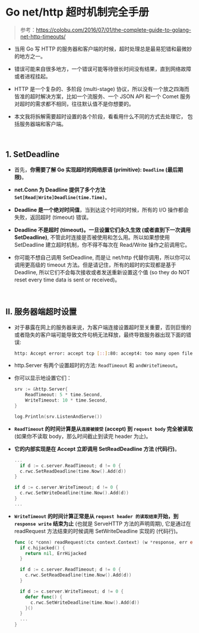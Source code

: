 # **Go net/http 超时机制完全手册**

> 参考：https://colobu.com/2016/07/01/the-complete-guide-to-golang-net-http-timeouts/

- 当用 Go 写 HTTP 的服务器和客户端的时候，超时处理总是最易犯错和最微妙的地方之一。

- 错误可能来自很多地方，一个错误可能等待很长时间没有结果，直到网络故障或者进程挂起。

- HTTP 是一个复杂的、多阶段 (multi-stage) 协议，所以没有一个放之四海而皆准的超时解决方案，比如一个流服务、一个 JSON API 和一个 Comet 服务对超时的需求都不相同，往往默认值不是你想要的。

- 本文我将拆解需要超时设置的各个阶段，看看用什么不同的方式去处理它， 包括服务器端和客户端。

<br>

## **1. SetDeadline**
- 首先，**你需要了解 Go 实现超时的网络原语 (primitive): `Deadline` (最后期限)**。

- **net.Conn 为 Deadline 提供了多个方法 `Set[Read|Write]Deadline(time.Time)`**。

- **Deadline 是一个绝对时间值**，当到达这个时间的时候，所有的 I/O 操作都会失败，返回超时 (timeout) 错误。

- **Deadline 不是超时 (timeout)。一旦设置它们永久生效 (或者直到下一次调用 SetDeadline)**, 不管此时连接是否被使用和怎么用。所以如果想使用 SetDeadline 建立超时机制，你不得不每次在 Read/Write 操作之前调用它。

- 你可能不想自己调用 SetDeadline, 而是让 net/http 代替你调用，所以你可以调用更高级的 timeout 方法。但是请记住，所有的超时的实现都是基于 Deadline, 所以它们不会每次接收或者发送重新设置这个值 (so they do NOT reset every time data is sent or received)。

<br>

## **II. 服务器端超时设置**
- 对于暴露在网上的服务器来说，为客户端连接设置超时至关重要，否则巨慢的或者隐失的客户端可能导致文件句柄无法释放，最终导致服务器出现下面的错误:

  ```bash
  http: Accept error: accept tcp [::]:80: accept4: too many open files; retrying in 5ms  
  ```

- http.Server 有两个设置超时的方法: `ReadTimeout` 和 `andWriteTimeout`。

- 你可以显示地设置它们：

  ```go
  srv := &http.Server{  
      ReadTimeout: 5 * time.Second,
      WriteTimeout: 10 * time.Second,
  }

  log.Println(srv.ListenAndServe())
  ```

- **`ReadTimeout` 的时间计算是从`连接被接受` (accept) 到 `request body` 完全被读取** (如果你不读取 body，那么时间截止到读完 header 为止)。

- **它的内部实现是在 Accept 立即调用 SetReadDeadline 方法 (代码行)**。

  ```go
  ...
    if d := c.server.ReadTimeout; d != 0 {
    c.rwc.SetReadDeadline(time.Now().Add(d))
  }

  if d := c.server.WriteTimeout; d != 0 {
    c.rwc.SetWriteDeadline(time.Now().Add(d))
  }
  ...
  ```

- **`WriteTimeout` 的时间计算正常是从 `request header 的读取结束`开始，到 `response write` 结束为止** (也就是 ServeHTTP 方法的声明周期), 它是通过在 readRequest 方法结束的时候调用 SetWriteDeadline 实现的 (代码行)。

  ```go
  func (c *conn) readRequest(ctx context.Context) (w *response, err error) {
    if c.hijacked() {
      return nil, ErrHijacked
    }

    if d := c.server.ReadTimeout; d != 0 {
      c.rwc.SetReadDeadline(time.Now().Add(d))
    }

    if d := c.server.WriteTimeout; d != 0 {
      defer func() {
        c.rwc.SetWriteDeadline(time.Now().Add(d))
      }()
    }
    ...
  }
  ```

